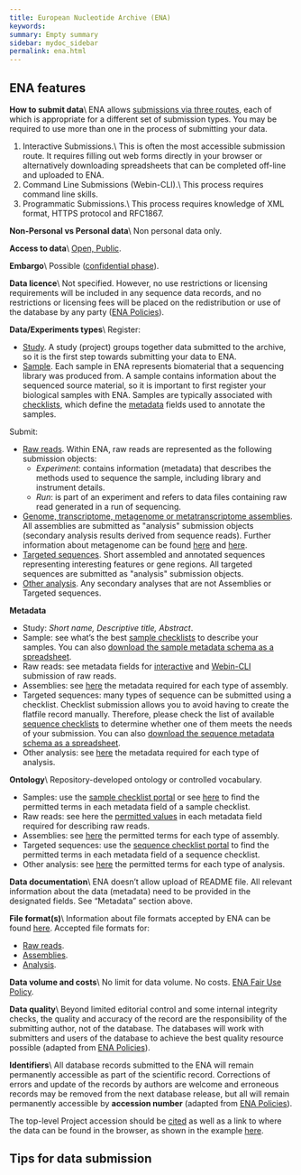 ```yaml
---
title: European Nucleotide Archive (ENA)
keywords:
summary: Empty summary
sidebar: mydoc_sidebar
permalink: ena.html
---
```

## ENA features
**How to submit data**\\
ENA allows [submissions via three routes](https://ena-docs.readthedocs.io/en/latest/submit/general-guide.html#), each of which is appropriate for a different set of submission types. You may be required to use more than one in the process of submitting your data.
1. Interactive Submissions.\\
This is often the most accessible submission route. It requires filling out web forms directly in your browser or alternatively downloading spreadsheets that can be completed off-line and uploaded to ENA.
2. Command Line Submissions (Webin-CLI).\\
This process requires command line skills.
3. Programmatic Submissions.\\
This process requires knowledge of XML format, HTTPS protocol and RFC1867.

**Non-Personal vs Personal data**\\
Non personal data only.

**Access to data**\\
[Open, Public](https://www.ebi.ac.uk/ena/browser/about/policies).

**Embargo**\\
Possible ([confidential phase](https://ena-docs.readthedocs.io/en/latest/faq/release/data-availability-policy.html?highlight=confidential)).

**Data licence**\\
Not specified. However, no use restrictions or licensing requirements will be included in any sequence data records, and no restrictions or licensing fees will be placed on the redistribution or use of the database by any party ([ENA Policies](https://www.ebi.ac.uk/ena/browser/about/policies)).

**Data/Experiments types**\\
Register:
* [Study](https://ena-docs.readthedocs.io/en/latest/submit/study.html#). A study (project) groups together data submitted to the archive, so it is the first step towards submitting your data to ENA.
* [Sample](https://ena-docs.readthedocs.io/en/latest/submit/samples.html). Each sample in ENA represents biomaterial that a sequencing library was produced from. A sample contains information about the sequenced source material, so it is important to first register your biological samples with ENA. Samples are typically associated with [checklists](https://www.ebi.ac.uk/ena/browser/checklists), which define the [metadata](metadata) fields used to annotate the samples.

Submit:
* [Raw reads](https://ena-docs.readthedocs.io/en/latest/submit/reads.html). Within ENA, raw reads are represented as the following submission objects:
  * *Experiment*: contains information (metadata) that describes the methods used to sequence the sample, including library and instrument details.
  * *Run*: is part of an experiment and refers to data files containing raw read generated in a run of sequencing.
* [Genome, transcriptome, metagenome or metatranscriptome assemblies](https://ena-docs.readthedocs.io/en/latest/submit/assembly.html). All assemblies are submitted as "analysis" submission objects (secondary analysis results derived from sequence reads). Further information about metagenome can be found [here](https://ena-docs.readthedocs.io/en/latest/faq/metagenomes.html) and [here](https://www.ebi.ac.uk/training/online/course/ebi-metagenomics-portal-submitting-metagenomics-da/what-type-metagenomic-data-can-i-submit--0).
* [Targeted sequences](https://ena-docs.readthedocs.io/en/latest/submit/sequence.html#). Short assembled and annotated sequences representing interesting features or gene regions. All targeted sequences are submitted as "analysis" submission objects.
* [Other analysis](https://ena-docs.readthedocs.io/en/latest/submit/analyses.html). Any secondary analyses that are not Assemblies or Targeted sequences.

**Metadata**
* Study: *Short name, Descriptive title, Abstract*.
* Sample: see what’s the best [sample checklists](https://www.ebi.ac.uk/ena/browser/checklists) to describe your samples. You can also [download the sample metadata schema as a spreadsheet](https://www.ebi.ac.uk/ena/submit/webin/sample-checklist).
* Raw reads: see metadata fields for [interactive](https://ena-docs.readthedocs.io/en/latest/submit/reads/interactive.html) and [Webin-CLI](https://ena-docs.readthedocs.io/en/latest/submit/reads/webin-cli.html) submission of raw reads.
* Assemblies: see [here](https://ena-docs.readthedocs.io/en/latest/submit/assembly.html#submission-options) the metadata required for each type of assembly.
* Targeted sequences: many types of sequence can be submitted using a checklist. Checklist submission allows you to avoid having to create the flatfile record manually. Therefore, please check the list of available [sequence checklists](https://ena-docs.readthedocs.io/en/latest/submit/sequence/annotation-checklists.html) to determine whether one of them meets the needs of your submission. You can also [download the sequence metadata schema as a spreadsheet](https://www.ebi.ac.uk/ena/submit/webin/sequence-checklist).
* Other analysis: see [here](https://ena-docs.readthedocs.io/en/latest/submit/analyses.html) the metadata required for each type of analysis.

**Ontology**\\
Repository-developed ontology or controlled vocabulary.
* Samples: use the [sample checklist portal](https://www.ebi.ac.uk/ena/submit/webin/sample-checklist) or see [here](https://www.ebi.ac.uk/ena/browser/checklists) to find the permitted terms in each metadata field of a sample checklist.
* Raw reads: see here the [permitted values](https://ena-docs.readthedocs.io/en/latest/submit/reads/webin-cli.html) in each metadata field required for describing raw reads.
* Assemblies: see [here](https://ena-docs.readthedocs.io/en/latest/submit/assembly.html#submission-options) the permitted terms for each type of assembly.
* Targeted sequences: use the [sequence checklist portal](https://www.ebi.ac.uk/ena/submit/webin/sequence-checklist) to find the permitted terms in each metadata field of a sequence checklist.
* Other analysis: see [here](https://ena-docs.readthedocs.io/en/latest/submit/analyses.html#submission-options) the permitted terms for each type of analysis.

**Data documentation**\\
ENA doesn’t allow upload of README file. All relevant information about the data (metadata) need to be provided in the designated fields. See “Metadata” section above.

**File format(s)**\\
Information about file formats accepted by ENA can be found [here](https://ena-docs.readthedocs.io/en/latest/submit/fileprep.html#). Accepted file formats for:
* [Raw reads](https://ena-docs.readthedocs.io/en/latest/submit/fileprep/reads.html).
* [Assemblies](https://ena-docs.readthedocs.io/en/latest/submit/fileprep/assembly.html).
* [Analysis](https://ena-docs.readthedocs.io/en/latest/submit/fileprep/flat-file-example.html).

**Data volume and costs**\\
No limit for data volume. No costs. [ENA Fair Use Policy](https://ena-docs.readthedocs.io/en/latest/submit/fileprep/preparation.html?highlight=volume#fair-use-policy).

**Data quality**\\
Beyond limited editorial control and some internal integrity checks, the quality and accuracy of the record are the responsibility of the submitting author, not of the database. The databases will work with submitters and users of the database to achieve the best quality resource possible (adapted from [ENA Policies](https://www.ebi.ac.uk/ena/browser/about/policies)).

**Identifiers**\\
All database records submitted to the ENA will remain permanently accessible as part of the scientific record. Corrections of errors and update of the records by authors are welcome and erroneous records may be removed from the next database release, but all will remain permanently accessible by **accession number** (adapted from [ENA Policies](https://www.ebi.ac.uk/ena/browser/about/policies)).

The top-level Project accession should be [cited](existing_data) as well as a link to where the data can be found in the browser, as shown in the example [here](https://ena-docs.readthedocs.io/en/latest/submit/general-guide/accessions.html?highlight=accession#how-to-cite-your-ena-study).

## Tips for data submission
